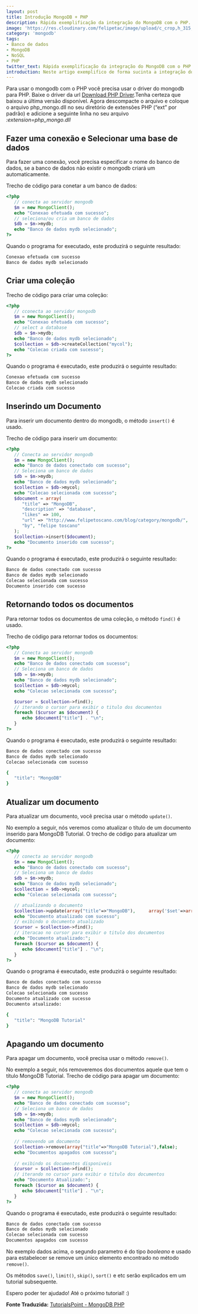 ```yaml
---
layout: post
title: Introdução MongoDB + PHP
description: Rápida exemplificação da integração do MongoDB com o PHP.
image: 'https://res.cloudinary.com/felipetac/image/upload/c_crop,h_315,w_600/v1514992727/planta-elefante.jpg'
category: 'mongodb'
tags:
- Banco de dados
- MongoDB
- NoSQL
- PHP
twitter_text: Rápida exemplificação da integração do MongoDB com o PHP.
introduction: Neste artigo exemplifico de forma sucinta a integração do MongoDB com o PHP.
---
```

Para usar o mongodb com o PHP vocẽ precisa usar o driver do mongodb para PHP. Baixe o driver da url 
[Download PHP Driver](https://s3.amazonaws.com/drivers.mongodb.org/php/index.html).Tenha certeza que baixou a última versão disponível. Agora descompacte o arquivo e coloque o arquivo php_mongo.dll no seu diretório de extensões PHP (“ext” por padrão) e adicione a seguinte linha no seu arquivo 
*:extension=php_mongo.dll*

## Fazer uma conexão e Selecionar uma base de dados

Para fazer uma conexão, você precisa especificar o nome do banco de dados, se a banco de dados não existir o mongodb criará um automaticamente.

Trecho de código para conetar a um banco de dados:

```php
<?php
   // conecta ao servidor mongodb
   $m = new MongoClient();
   echo "Conexao efetuada com sucesso";
   // seleciona/ou cria um banco de dados
   $db = $m->mydb;
   echo "Banco de dados mydb selecionado";
?>
```
Quando o programa for executado, este produzirá o seguinte resultado:

```bash
Conexao efetuada com sucesso
Banco de dados mydb selecionado
```

## Criar uma coleção

Trecho de código para criar uma coleção:

```php
<?php
   // cconecta ao servidor mongodb
   $m = new MongoClient();
   echo "Conexao efetuada com sucesso";
   // select a database
   $db = $m->mydb;
   echo "Banco de dados mydb selecionado";
   $collection = $db->createCollection("mycol");
   echo "Colecao criada com sucesso";
?>
```

Quando o programa é executado, este produzirá o seguinte resultado:

```bash
Conexao efetuada com sucesso
Banco de dados mydb selecionado
Colecao criada com sucesso
```

## Inserindo um Documento

Para inserir um documento dentro do mongodb, o método ```insert()``` é usado.

Trecho de código para inserir um documento:

```php
<?php
   // Conecta ao servidor mongodb
   $m = new MongoClient();
   echo "Banco de dados conectado com sucesso";
   // Seleciona um banco de dados
   $db = $m->mydb;
   echo "Banco de dados mydb selecionado";
   $collection = $db->mycol;
   echo "Colecao selecionada com sucesso";
   $document = array( 
      "title" => "MongoDB", 
      "description" => "database", 
      "likes" => 100,
      "url" => "http://www.felipetoscano.com/blog/category/mongodb/",
      "by", "felipe toscano"
   );
   $collection->insert($document);
   echo "Documento inserido com sucesso";
?>
```

Quando o programa é executado, este produzirá o seguinte resultado:

```bash
Banco de dados conectado com sucesso
Banco de dados mydb selecionado
Colecao selecionada com sucesso
Documento inserido com sucesso
```

## Retornando todos os documentos

Para retornar todos os documentos de uma coleção, o método ```find()``` é usado.

Trecho de código para retornar todos os documentos:

```php
<?php
   // Conecta ao servidor mongodb
   $m = new MongoClient();
   echo "Banco de dados conectado com sucesso";
   // Seleciona um banco de dados
   $db = $m->mydb;
   echo "Banco de dados mydb selecionado";
   $collection = $db->mycol;
   echo "Colecao selecionada com sucesso";

   $cursor = $collection->find();
   // iterando o cursor para exibir o titulo dos documentos
   foreach ($cursor as $document) {
      echo $document["title"] . "\n";
   }
?>
```

Quando o programa é executado, este produzirá o seguinte resultado:

```bash
Banco de dados conectado com sucesso
Banco de dados mydb selecionado
Colecao selecionada com sucesso

{
   "title": "MongoDB"
}
```

## Atualizar um documento

Para atualizar um documento, vocẽ precisa usar o método ```update()```.

No exemplo a seguir, nós veremos como atualizar o título de um documento inserido para MongoDB Tutorial. O trecho de código para atualizar um documento:

```php
<?php
   // conecta ao servidor mongodb
   $m = new MongoClient();
   echo "Banco de dados conectado com sucesso";
   // Seleciona um banco de dados
   $db = $m->mydb;
   echo "Banco de dados mydb selecionado";
   $collection = $db->mycol;
   echo "Colecao selecionada com sucesso";

   // atualizando o documento
   $collection->update(array("title"=>"MongoDB"),     array('$set'=>array("title"=>"MongoDB Tutorial")));
   echo "Documento atualizado com sucesso";
   // exibindo o documento atualizado
   $cursor = $collection->find();
   // iteracao no cursor para exibir o titulo dos documentos
   echo "Documento atualizado:";
   foreach ($cursor as $document) {
      echo $document["title"] . "\n";
   }
?>
```

Quando o programa é executado, este produzirá o seguinte resultado:

```bash
Banco de dados conectado com sucesso
Banco de dados mydb selecionado
Colecao selecionada com sucesso
Documento atualizado com sucesso
Documento atualizado:

{
   "title": "MongoDB Tutorial"
}
```

## Apagando um documento

Para apagar um documento, você precisa usar o método ```remove()```.

No exemplo a seguir, nós removeremos dos documentos aquele que tem o título MongoDB Tutorial. Trecho de código para apagar um documento:

```php
<?php
   // conecta ao servidor mongodb
   $m = new MongoClient();
   echo "Banco de dados conectado com sucesso";
   // Seleciona um banco de dados
   $db = $m->mydb;
   echo "Banco de dados mydb selecionado";
   $collection = $db->mycol;
   echo "Colecao selecionada com sucesso";
   
   // removendo um documento
   $collection->remove(array("title"=>"MongoDB Tutorial"),false);
   echo "Documentos apagados com sucesso";
   
   // exibindo os documentos disponiveis
   $cursor = $collection->find();
   // iterando no cursor para exibir o titulo dos documentos
   echo "Documento Atualizado:";
   foreach ($cursor as $document) {
      echo $document["title"] . "\n";
   }
?>
```

Quando o programa é executado, este produzirá o seguinte resultado:

```bash
Banco de dados conectado com sucesso
Banco de dados mydb selecionado
Colecao selecionada com sucesso
Documentos apagados com sucesso
```

No exemplo dados acima, o segundo parametro é do tipo *booleano* e usado para estabelecer se remove um único elemento encontrado no método ```remove()```.

Os métodos ```save()```, ```limit()```, ```skip()```, ```sort()``` e etc serão explicados em um tutorial subsequente.

Espero poder ter ajudado! Até o próximo tutorial! :)

**Fonte Traduzida:** [TutorialsPoint - MongoDB PHP](http://www.tutorialspoint.com/mongodb/mongodb_php.htm)
